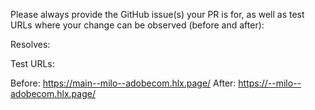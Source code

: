 Please always provide the GitHub issue(s) your PR is for, as well as test URLs where your change can be observed (before and after):

Resolves:

Test URLs:

Before: https://main--milo--adobecom.hlx.page/
After: https://--milo--adobecom.hlx.page/
